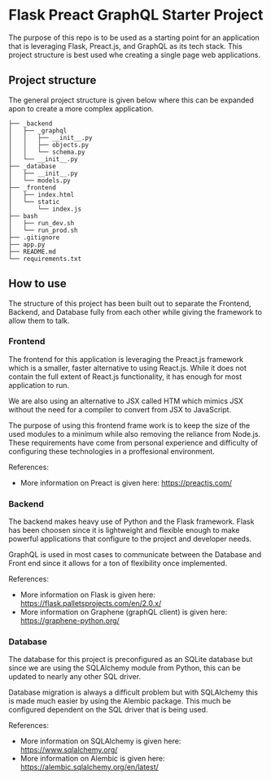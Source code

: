 # Flask Preact GraphQL Starter Project
The purpose of this repo is to be used as a starting point for an application that is leveraging Flask, Preact.js, and GraphQL as its tech stack. This project structure is best used whe creating a single page web applications.

## Project structure
The general project structure is given below where this can be expanded apon to create a more complex application.
```
├── _backend
│   ├── _graphql
│   │   ├── __init__.py
│   │   ├── objects.py
│   │   └── schema.py
│   └── __init__.py
├── _database
│   ├── __init__.py
│   └── models.py
├── _frontend
│   ├── index.html
│   └── static
│       └── index.js
├── bash
│   ├── run_dev.sh
│   └── run_prod.sh
├── .gitignore
├── app.py
├── README.md
└── requirements.txt
```

## How to use
The structure of this project has been built out to separate the Frontend, Backend, and Database fully from each other while giving the framework to allow them to talk.

### Frontend
The frontend for this application is leveraging the Preact.js framework which is a smaller, faster alternative to using React.js. While it does not contain the full extent of React.js functionality, it has enough for most application to run.

We are also using an alternative to JSX called HTM which mimics JSX without the need for a compiler to convert from JSX to JavaScript.

The purpose of using this frontend frame work is to keep the size of the used modules to a minimum while also removing the reliance from Node.js. These requirements have come from personal experience and difficulty of configuring these technologies in a proffesional environment.

References:
- More information on Preact is given here: https://preactjs.com/

### Backend
The backend makes heavy use of Python and the Flask framework. Flask has been choosen since it is lightweight and flexible enough to make powerful applications that configure to the project and developer needs.

GraphQL is used in most cases to communicate between the Database and Front end since it allows for a ton of flexibility once implemented.

References:
- More information on Flask is given here: https://flask.palletsprojects.com/en/2.0.x/
- More information on Graphene (graphQL client) is given here: https://graphene-python.org/

### Database
The database for this project is preconfigured as an SQLite database but since we are using the SQLAlchemy module from Python, this can be updated to nearly any other SQL driver.

Database migration is always a difficult problem but with SQLAlchemy this is made much easier by using the Alembic package. This much be configured dependent on the SQL driver that is being used.

References:
- More information on SQLAlchemy is given here: https://www.sqlalchemy.org/
- More information on Alembic is given here: https://alembic.sqlalchemy.org/en/latest/
